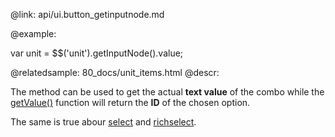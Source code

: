 @link: api/ui.button_getinputnode.md

@example:

var unit = $$('unit').getInputNode().value;

@relatedsample:
	80_docs/unit_items.html
@descr:

The method can be used to get the actual **text value** of the combo while the
[getValue()](api/link/ui.combo_getvalue.md) function will return the **ID** of the chosen option. 

The same is true abour [select](api/refs/ui.select.md) and [richselect](api/refs/ui.richselect.md). 
	